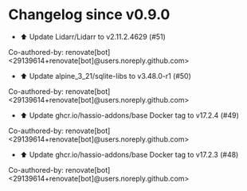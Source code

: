 # Changelog since v0.9.0
- ⬆️ Update Lidarr/Lidarr to v2.11.2.4629 (#51)

Co-authored-by: renovate[bot] <29139614+renovate[bot]@users.noreply.github.com> 
- ⬆️ Update alpine_3_21/sqlite-libs to v3.48.0-r1 (#50)

Co-authored-by: renovate[bot] <29139614+renovate[bot]@users.noreply.github.com> 
- ⬆️ Update ghcr.io/hassio-addons/base Docker tag to v17.2.4 (#49)

Co-authored-by: renovate[bot] <29139614+renovate[bot]@users.noreply.github.com> 
- ⬆️ Update ghcr.io/hassio-addons/base Docker tag to v17.2.3 (#48)

Co-authored-by: renovate[bot] <29139614+renovate[bot]@users.noreply.github.com> 
